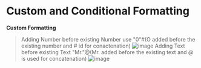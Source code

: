 # Custom and Conditional Formatting
**Custom Formatting**
>Adding Number before existing Number use "0"#(O added before the existing number and # id for conactenation)
![image](https://github.com/Peacock333/Excel/assets/142161753/dea5f81a-bd41-4c3c-90a1-e412a70c84b2)
>Adding Text before existing Text "Mr."@(Mr. added before the existing text and @ is used for concatenation) 
![image](https://github.com/Peacock333/Excel/assets/142161753/24d360fe-c958-4e2d-89f7-7913a5117e40)

